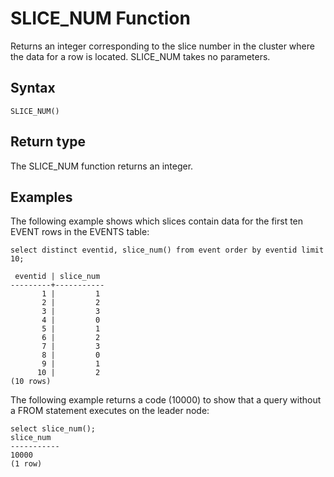 # SLICE\_NUM Function<a name="r_SLICE_NUM"></a>

Returns an integer corresponding to the slice number in the cluster where the data for a row is located\. SLICE\_NUM takes no parameters\. 

## Syntax<a name="r_SLICE_NUM-syntax"></a>

```
SLICE_NUM()
```

## Return type<a name="r_SLICE_NUM-return-type"></a>

The SLICE\_NUM function returns an integer\. 

## Examples<a name="r_SLICE_NUM-examples"></a>

The following example shows which slices contain data for the first ten EVENT rows in the EVENTS table: 

```
select distinct eventid, slice_num() from event order by eventid limit 10;

 eventid | slice_num
---------+-----------
       1 |         1
       2 |         2
       3 |         3
       4 |         0
       5 |         1
       6 |         2
       7 |         3
       8 |         0
       9 |         1
      10 |         2
(10 rows)
```

The following example returns a code \(10000\) to show that a query without a FROM statement executes on the leader node: 

```
select slice_num();
slice_num
-----------
10000
(1 row)
```